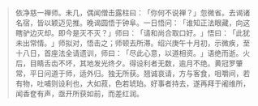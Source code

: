 
> 依净慈一禅师。未几，偶闻僧击露柱曰：​「你何不说禅？​」忽微省。去谒诸名宿，皆以颖迈见推。晚谒圆悟于钟阜。一日悟问：​「谁知正法眼藏，向这瞎驴边灭却。即今是灭不灭？​」师曰：​「请和尚合取口好。​」悟曰：​「此犹未出常情。​」师拟对，悟击之；师顿去所滞。绍兴庚午十月初，示微疾，至十八日，首座法全请遗训，师曰：​「尽此心意，以道相资。​」语绝而逝。火后，目睛舌齿不坏，其地发光终夕。得设利者无数，逾月不绝。黄冠罗肇常，平日问道于师，适外归。独无所获。翘诚哀请，方与客食，咀嚼间，若有物，吐哺则设利也，大如菽，色若琥珀。好事者持去，遂再拜于阇维所，闻香奁有声，亟开所获如前，而差红润。
